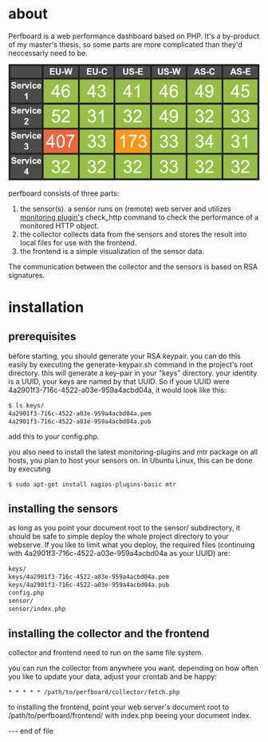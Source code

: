 about
=====

Perfboard is a web performance dashboard based on PHP. It's a by-product of my master's thesis, so some parts are more complicated than they'd neccessarly need to be.

![Small Screen Example](docs/example1.png)

perfboard consists of three parts:

  1. the sensor(s). a sensor runs on (remote) web server and utilizes [monitoring plugin's](https://www.monitoring-plugins.org/) check_http command to check the performance of a monitored HTTP object.
  2. the collector collects data from the sensors and stores the result into local files for use with the frontend.
  3. the frontend is a simple visualization of the sensor data.

The communication between the collector and the sensors is based on RSA signatures.

installation
============

prerequisites
-------------

before starting, you should generate your RSA keypair. you can do this easily by executing the generate-keypair.sh command in the project's root directory. this will generate a key-pair in your "keys" directory. your identity is a UUID, your keys are named by that UUID. So if youe UUID were 4a2901f3-716c-4522-a03e-959a4acbd04a, it would look like this:

    $ ls keys/
    4a2901f3-716c-4522-a03e-959a4acbd04a.pem
    4a2901f3-716c-4522-a03e-959a4acbd04a.pub

add this to your config.php.

you also need to install the latest monitoring-plugins and mtr package on all hosts, you plan to host your sensors on. In Ubuntu Linux, this can be done by executing

    $ sudo apt-get install nagios-plugins-basic mtr

installing the sensors
----------------------

as long as you point your document root to the sensor/ subdirectory, it should be safe to simple deploy the whole project directory to your webserve. If you like to limit what you deploy, the required files (continuing with 4a2901f3-716c-4522-a03e-959a4acbd04a as your UUID) are:

    keys/
    keys/4a2901f3-716c-4522-a03e-959a4acbd04a.pem
    keys/4a2901f3-716c-4522-a03e-959a4acbd04a.pub
    config.php
    sensor/
    sensor/index.php

installing the collector and the frontend
-----------------------------------------

collector and frontend need to run on the same file system.

you can run the collector from anywhere you want. depending on how often you like to update your data, adjust your crontab and be happy:

    * * * * * /path/to/perfboard/collector/fetch.php

to installing the frontend, point your web server's document root to /path/to/perfboard/frontend/ with index.php beeing your document index.

--- end of file